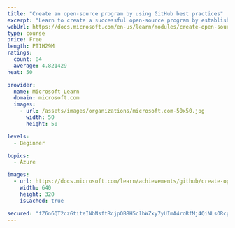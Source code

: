 ```yaml
---
title: "Create an open-source program by using GitHub best practices"
excerpt: "Learn to create a successful open-source program by establishing contributor guidance, following proven processes, and leveraging community standards."
webUrl: https://docs.microsoft.com/en-us/learn/modules/create-open-source-program-github/
type: course
price: Free
length: PT1H29M
ratings:
  count: 84
  average: 4.821429
heat: 50

provider:
  name: Microsoft Learn
  domain: microsoft.com
  images:
    - url: /assets/images/organizations/microsoft.com-50x50.jpg
      width: 50
      height: 50

levels:
  - Beginner

topics:
  - Azure

images:
  - url: https://docs.microsoft.com/learn/achievements/github/create-open-source-program-github-social.png
    width: 640
    height: 320
    isCached: true

secured: "fZ6n6QT2czGtiteINbNsftRcjpOB8H5clhWZxy7yUImA4roRfMj4QiNLsORcpeHIPzAn/FQgXHvD0JsQugpsqotGStXfGEQtggei97Yn5mdI9owqYuURTfgR7EyfF5BRod6DI2FGU7Fstw9T5kK40q9zalkWsucRBJGO7Cyu9jjlW3HAZxiaVtpiIcaXnFJksHs8+09ilm9B+wyvQWJPI2uCMLuAJHl0o4eUKhJ8kdeYnyBwFM1/4qZK/etgRf7pP8mRs9VBvcM7HweG5FPlzIWtVe8JF/+odDfVdl0fgiEvG7m3s1a8h8ivyKSFaJQgHR10IavDLPcJer/DtDQf5W07lZmJMpmxkydKCVWqNw6tEzI4cOsuISvVmqJgdTtJylhacwWzKJG9M1NNR7vvM+rxhJ+ma3I5eyyqSueUUF0=;F/HGeR4TdSuTcejXFSodig=="
---
```


